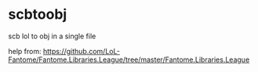 # scbtoobj
scb lol to obj in a single file

help from: https://github.com/LoL-Fantome/Fantome.Libraries.League/tree/master/Fantome.Libraries.League
